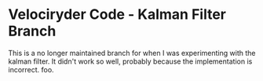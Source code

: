 Velociryder Code - Kalman Filter Branch
=======================================

This is a no longer maintained branch for when I was experimenting with the 
kalman filter. It didn't work so well, probably because the implementation
is incorrect. foo.

